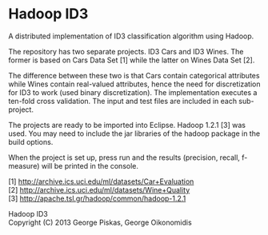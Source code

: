 Hadoop ID3
==========

A distributed implementation of ID3 classification algorithm using Hadoop.

The repository has two separate projects. ID3 Cars and ID3 Wines. The former is based on Cars Data Set [1] while the latter on Wines Data Set [2].

The difference between these two is that Cars contain categorical attributes while Wines contain real-valued attributes, hence the need for discretization for ID3 to work (used binary discretization). The implementation executes a ten-fold cross validation. The input and test files are included in each sub-project.

The projects are ready to be imported into Eclipse. Hadoop 1.2.1 [3] was used. You may need to include the jar libraries of the hadoop package in the build options.

When the project is set up, press run and the results (precision, recall, f-measure) will be printed in the console.

[1] http://archive.ics.uci.edu/ml/datasets/Car+Evaluation <br>
[2] http://archive.ics.uci.edu/ml/datasets/Wine+Quality <br>
[3] http://apache.tsl.gr/hadoop/common/hadoop-1.2.1

Hadoop ID3 <br> Copyright (C) 2013 George Piskas, George Oikonomidis
